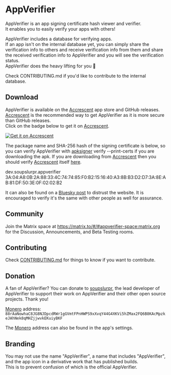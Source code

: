 # AppVerifier

AppVerifier is an app signing certificate hash viewer and verifier.\
It enables you to easily verify your apps with others!

AppVerifier includes a database for verifying apps.\
If an app isn't on the internal database yet, you can simply share the verification info to others and receive verification info from them and
share the received verification info to AppVerifier and you will see the verification status.\
AppVerifier does the heavy lifting for you 💪

Check CONTRIBUTING.md if you'd like to contribute to the internal database.

## Download

AppVerifier is available on the [Accrescent](https://accrescent.app) app store and GitHub releases. [Accrescent](https://accrescent.app) is the recommended way to get AppVerifier as it is more secure than GitHub releases.\
Click on the badge below to get it on [Accrescent](https://accrescent.app).

<a href="https://accrescent.app/app/dev.soupslurpr.appverifier">
                            <img alt="Get it on Accrescent" src="https://accrescent.app/badges/get-it-on.png">
                        </a>
                        
The package name and SHA-256 hash of the signing certificate is below, so you can verify AppVerifier with [apksigner](https://developer.android.com/studio/command-line/apksigner#usage-verify) verify --print-certs if you are downloading the apk. If you are downloading from [Accrescent](https://accrescent.app) then you should verify [Accrescent](https://accrescent.app) itself [here](https://accrescent.app/faq#verifying).

dev.soupslurpr.appverifier\
3A:04:A8:0B:2A:88:33:4C:74:74:85:F0:B2:15:16:40:A3:8B:B3:D2:D7:3A:8E:AB:81:DF:50:3E:0F:02:02:B2

It can also be found on a [Bluesky post](https://bsky.app/profile/soupslurpr.dev/post/3khnczlribj2i) to distrust the website. It is encouraged to verify it's the same with other people as well for assurance.

[//]: # (## About)

[//]: # ()

[//]: # (Check out the official website at https://appverifier.soupslurpr.dev/ for more info and download.)

## Community

Join the Matrix space at https://matrix.to/#/#appverifier-space:matrix.org for the Discussion, Announcements, and Beta Testing rooms.

## Contributing

Check [CONTRIBUTING.md](https://github.com/soupslurpr/AppVerifier/blob/master/CONTRIBUTING.md) for things to know
if you want to contribute.

## Donation

A fan of AppVerifier? You can donate to [soupslurpr](https://github.com/soupslurpr), the lead developer of AppVerifier to support their work on AppVerifier and their other open source projects. Thank you!

[Monero](https://www.getmonero.org/) address:\
`88rAaNowhaC8JG8NJDpcdRWr1gGVmtFPnHWPS9xXvqY44G4XKVi5hZMax2FQ6B8KAcMpzkeJAhNek8qMHZjjwvkEKuiyBKF`

The [Monero](https://www.getmonero.org/) address can also be found in the app's settings.

## Branding

You may not use the name "AppVerifier", a name that includes "AppVerifier", and the app icon in a derivative work that has published builds.\
This is to prevent confusion of which is the official AppVerifier.
